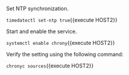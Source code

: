 Set NTP synchronization.

`timedatectl set-ntp true`{{execute HOST2}}

Start and enable the service.

`systemctl enable chrony`{{execute HOST2}}

Verify the setting using the following command:

`chronyc sources`{{execute HOST2}}